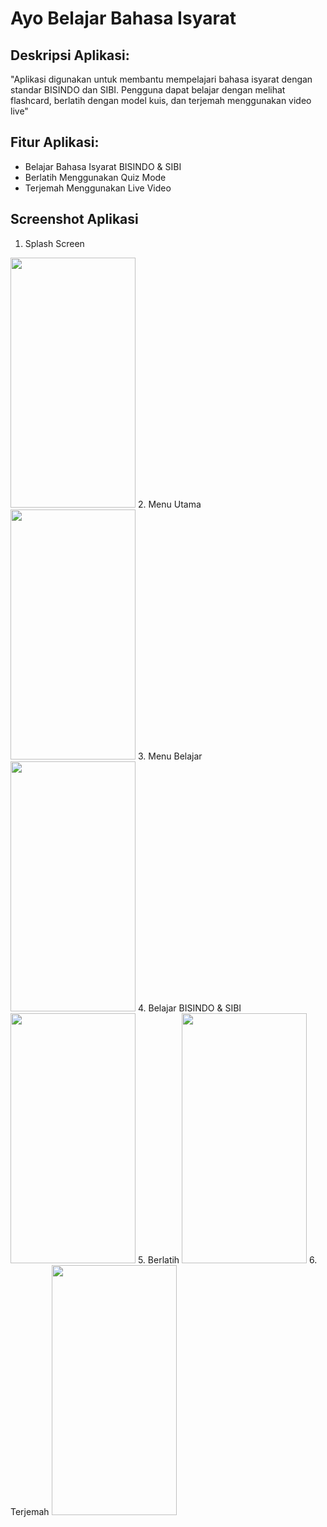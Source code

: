 # Ayo Belajar Bahasa Isyarat
## Deskripsi Aplikasi: ##
  "Aplikasi digunakan untuk membantu mempelajari bahasa isyarat dengan standar BISINDO dan SIBI. Pengguna dapat belajar dengan melihat flashcard, berlatih dengan model kuis, dan terjemah menggunakan video live"
## Fitur Aplikasi: ##
  - Belajar Bahasa Isyarat BISINDO & SIBI
  - Berlatih Menggunakan Quiz Mode
  - Terjemah Menggunakan Live Video
  
## Screenshot Aplikasi
1. Splash Screen
<img src="https://user-images.githubusercontent.com/79303742/143829324-d9d7c694-11a5-4df4-adea-8b749bb994c8.jpg" width="200" height="400">
2. Menu Utama
<img src="https://user-images.githubusercontent.com/79303742/143829432-3058543e-23c3-4f7f-abc5-ba079e5ca15c.jpg" width="200" height="400">
3. Menu Belajar
<img src="https://user-images.githubusercontent.com/79303742/143829432-3058543e-23c3-4f7f-abc5-ba079e5ca15c.jpg" width="200" height="400">
4. Belajar BISINDO & SIBI
<img src="https://user-images.githubusercontent.com/79303742/143829432-3058543e-23c3-4f7f-abc5-ba079e5ca15c.jpg" width="200" height="400">
5. Berlatih
<img src="https://user-images.githubusercontent.com/79303742/143829432-3058543e-23c3-4f7f-abc5-ba079e5ca15c.jpg" width="200" height="400">
6. Terjemah
<img src="https://user-images.githubusercontent.com/79303742/143829432-3058543e-23c3-4f7f-abc5-ba079e5ca15c.jpg" width="200" height="400">

  
  
